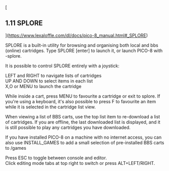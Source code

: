 [

1.11 SPLORE
-----------

](https://www.lexaloffle.com/dl/docs/pico-8_manual.html#_SPLORE)

SPLORE is a built-in utility for browsing and organising both local and bbs (online) cartridges. Type SPLORE \[enter\] to launch it, or launch PICO-8 with -splore.

It is possible to control SPLORE entirely with a joystick:

LEFT and RIGHT to navigate lists of cartridges  
UP AND DOWN to select items in each list  
X,O or MENU to launch the cartridge  

While inside a cart, press MENU to favourite a cartridge or exit to splore. If you're using a keyboard, it's also possible to press F to favourite an item while it is selected in the cartridge list view.

When viewing a list of BBS carts, use the top list item to re-download a list of cartridges. If you are offline, the last downloaded list is displayed, and it is still possible to play any cartridges you have downloaded.

If you have installed PICO-8 on a machine with no internet access, you can also use INSTALL\_GAMES to add a small selection of pre-installed BBS carts to /games

[](https://www.lexaloffle.com/dl/docs/pico-8_manual.html#Editing_Tools)

Press ESC to toggle between console and editor.  
Click editing mode tabs at top right to switch or press ALT+LEFT/RIGHT.